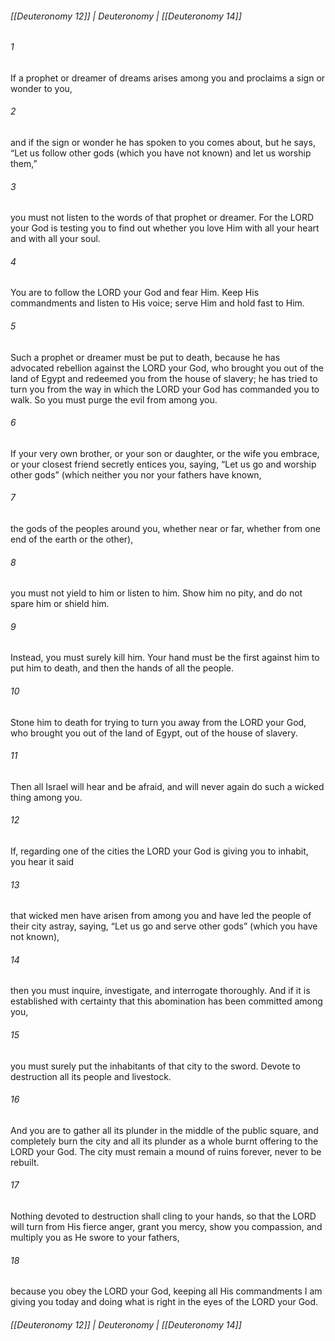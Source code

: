 ###### [[Deuteronomy 12]] | Deuteronomy | [[Deuteronomy 14]]

###### 1
If a prophet or dreamer of dreams arises among you and proclaims a sign or wonder to you,
###### 2
and if the sign or wonder he has spoken to you comes about, but he says, “Let us follow other gods (which you have not known) and let us worship them,”
###### 3
you must not listen to the words of that prophet or dreamer. For the LORD your God is testing you to find out whether you love Him with all your heart and with all your soul.
###### 4
You are to follow the LORD your God and fear Him. Keep His commandments and listen to His voice; serve Him and hold fast to Him.
###### 5
Such a prophet or dreamer must be put to death, because he has advocated rebellion against the LORD your God, who brought you out of the land of Egypt and redeemed you from the house of slavery; he has tried to turn you from the way in which the LORD your God has commanded you to walk. So you must purge the evil from among you.
###### 6
If your very own brother, or your son or daughter, or the wife you embrace, or your closest friend secretly entices you, saying, “Let us go and worship other gods” (which neither you nor your fathers have known,
###### 7
the gods of the peoples around you, whether near or far, whether from one end of the earth or the other),
###### 8
you must not yield to him or listen to him. Show him no pity, and do not spare him or shield him.
###### 9
Instead, you must surely kill him. Your hand must be the first against him to put him to death, and then the hands of all the people.
###### 10
Stone him to death for trying to turn you away from the LORD your God, who brought you out of the land of Egypt, out of the house of slavery.
###### 11
Then all Israel will hear and be afraid, and will never again do such a wicked thing among you.
###### 12
If, regarding one of the cities the LORD your God is giving you to inhabit, you hear it said
###### 13
that wicked men have arisen from among you and have led the people of their city astray, saying, “Let us go and serve other gods” (which you have not known),
###### 14
then you must inquire, investigate, and interrogate thoroughly. And if it is established with certainty that this abomination has been committed among you,
###### 15
you must surely put the inhabitants of that city to the sword. Devote to destruction all its people and livestock.
###### 16
And you are to gather all its plunder in the middle of the public square, and completely burn the city and all its plunder as a whole burnt offering to the LORD your God. The city must remain a mound of ruins forever, never to be rebuilt.
###### 17
Nothing devoted to destruction shall cling to your hands, so that the LORD will turn from His fierce anger, grant you mercy, show you compassion, and multiply you as He swore to your fathers,
###### 18
because you obey the LORD your God, keeping all His commandments I am giving you today and doing what is right in the eyes of the LORD your God.

###### [[Deuteronomy 12]] | Deuteronomy | [[Deuteronomy 14]]
